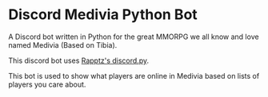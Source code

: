 # Discord Medivia Python Bot

A Discord bot written in Python for the great MMORPG we all know and love named Medivia (Based on Tibia).

This discord bot uses [Rapptz's discord.py](https://github.com/Rapptz/discord.py).

This bot is used to show what players are online in Medivia based on lists of players you care about.

